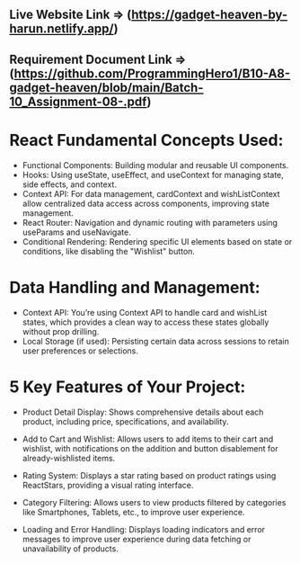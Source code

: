 ## Live Website Link => (https://gadget-heaven-by-harun.netlify.app/)

## Requirement Document Link => (https://github.com/ProgrammingHero1/B10-A8-gadget-heaven/blob/main/Batch-10_Assignment-08-.pdf)

# React Fundamental Concepts Used:
- Functional Components: Building modular and reusable UI components.
- Hooks: Using useState, useEffect, and useContext for managing state, side effects, and context.
- Context API: For data management, cardContext and wishListContext allow centralized data access across components, improving state management.
- React Router: Navigation and dynamic routing with parameters using useParams and useNavigate.
- Conditional Rendering: Rendering specific UI elements based on state or conditions, like disabling the "Wishlist" button.

# Data Handling and Management:

- Context API: You’re using Context API to handle card and wishList states, which provides a clean way to access these states globally without prop drilling.
- Local Storage (if used): Persisting certain data across sessions to retain user preferences or selections.

# 5 Key Features of Your Project:

- Product Detail Display: Shows comprehensive details about each product, including price, specifications, and availability.
- Add to Cart and Wishlist: Allows users to add items to their cart and wishlist, with notifications on the addition and button disablement for already-wishlisted items.

- Rating System: Displays a star rating based on product ratings using ReactStars, providing a visual rating interface.
-  Category Filtering: Allows users to view products filtered by categories like Smartphones, Tablets, etc., to improve user experience.
-  Loading and Error Handling: Displays loading indicators and error messages to improve user experience during data fetching or unavailability of products.


